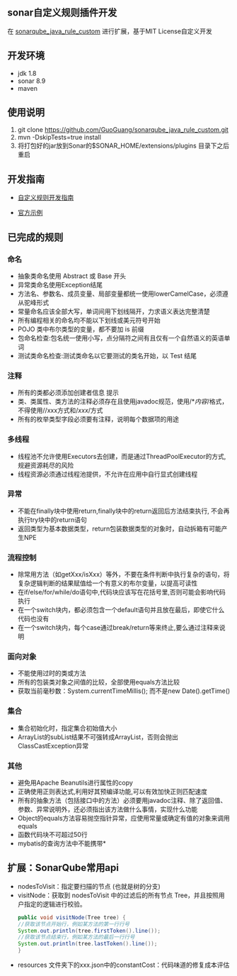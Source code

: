 ## sonar自定义规则插件开发

在 [sonarqube_java_rule_custom](https://github.com/wychenzhou/sonarqube_java_custom_rule) 进行扩展，基于MIT License自定义开发

## 开发环境

- jdk 1.8
- sonar 8.9
- maven

## 使用说明

1. git clone  https://github.com/GuoGuang/sonarqube_java_rule_custom.git
2. mvn -DskipTests=true install
3. 将打包好的jar放到Sonar的$SONAR_HOME/extensions/plugins 目录下之后重启

## 开发指南

- [自定义规则开发指南](https://github.com/SonarSource/sonar-java/blob/master/docs/CUSTOM_RULES_101.md)

- [官方示例](https://github.com/SonarSource/sonar-java/tree/master/docs/java-custom-rules-example)

## 已完成的规则

### 命名

- 抽象类命名使用 Abstract 或 Base 开头
- 异常类命名使用Exception结尾
- 方法名、参数名、成员变量、局部变量都统一使用lowerCamelCase，必须遵从驼峰形式
- 常量命名应该全部大写，单词间用下划线隔开，力求语义表达完整清楚
- 所有编程相关的命名均不能以下划线或美元符号开始
- POJO 类中布尔类型的变量，都不要加 is 前缀
- 包命名检查:包名统一使用小写，点分隔符之间有且仅有一个自然语义的英语单词
- 测试类命名检查:测试类命名以它要测试的类名开始，以 Test 结尾

### 注释

- 所有的类都必须添加创建者信息 提示
- 类、类属性、类方法的注释必须存在且使用javadoc规范，使用/**内容*/格式，不得使用//xxx方式和/*xxx*/方式
- 所有的枚举类型字段必须要有注释，说明每个数据项的用途

### 多线程

- 线程池不允许使用Executors去创建，而是通过ThreadPoolExecutor的方式,
  规避资源耗尽的风险
- 线程资源必须通过线程池提供，不允许在应用中自行显式创建线程

### 异常

- 不能在finally块中使用return,finally块中的return返回后方法结束执行,
  不会再执行try块中的return语句
- 返回类型为基本数据类型，return包装数据类型的对象时，自动拆箱有可能产生NPE

### 流程控制

- 除常用方法（如getXxx/isXxx）等外，不要在条件判断中执行复杂的语句，将复杂逻辑判断的结果赋值给一个有意义的布尔变量，以提高可读性
- 在if/else/for/while/do语句中,代码块应该写在花括号里,否则可能会影响代码执行
- 在一个switch块内，都必须包含一个default语句并且放在最后，即使它什么代码也没有
- 在一个switch块内，每个case通过break/return等来终止,要么通过注释来说明

### 面向对象

- 不能使用过时的类或方法
- 所有的包装类对象之间值的比较，全部使用equals方法比较
- 获取当前毫秒数：System.currentTimeMillis(); 而不是new Date().getTime()

### 集合

- 集合初始化时，指定集合初始值大小
- ArrayList的subList结果不可强转成ArrayList，否则会抛出ClassCastException异常

### 其他

- 避免用Apache Beanutils进行属性的copy
- 正确使用正则表达式,利用好其预编译功能,可以有效加快正则匹配速度
- 所有的抽象方法（包括接口中的方法）必须要用javadoc注释、除了返回值、参数、异常说明外，还必须指出该方法做什么事情，实现什么功能
- Object的equals方法容易抛空指针异常，应使用常量或确定有值的对象来调用equals
- 函数代码块不可超过50行
- mybatis的查询方法中不能携带*

## 扩展：SonarQube常用api

- nodesToVisit：指定要扫描的节点 (也就是树的分支)
- visitNode：获取到 nodesToVisit 中的过滤后的所有节点 Tree，并且按照用户指定的逻辑进行校验。
    ```java
    public void visitNode(Tree tree) {
    //获取该节点开始行，例如某方法的第一行行号
    System.out.println(tree.firstToken().line());
    //获取该节点结束行，例如某方法的最后一行行号
    System.out.println(tree.lastToken().line());
    }
    ```
- resources 文件夹下的xxx.json中的constantCost：代码味道的修复成本评估 
